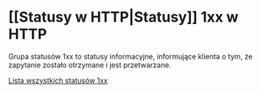 # [[Statusy w HTTP|Statusy]] 1xx w HTTP
Grupa statusów 1xx to statusy informacyjne, informujące klienta o tym, że zapytanie zostało otrzymane i jest przetwarzane.

[Lista wszystkich statusów 1xx](https://en.wikipedia.org/wiki/List_of_HTTP_status_codes#:~:text=External%20links-,1xx%20informational%20response,-An%20informational%20response)